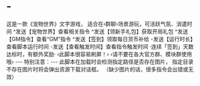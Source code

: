 # -
这是一款《宠物世界》文字游戏， 适合在‹群聊›场景游玩，可活跃气氛、消遣时间   ^发送【宠物世界】查看相关指令  ^发送【领新手礼包】获取开局礼包  ^发送【GM指令】查看“GM”指令  ^发送【签到】领取每日货币补给  -发送【运行时长】查看脚本运行时间  -发送【查看触发时间】查看指令触发时间    ·连续「签到」天数达标时，有额外奖励·  ‹此脚本很容易刷屏！› ‹请不要在各大官方群、模块群使用哦›  --- 特别注意：--- 此脚本在加载时会检测指定路径是否存在图片， 指定目录不存在图片时将会弹出资源下载对话框。 （缺少图片的话，很多指令会出错或无效）
